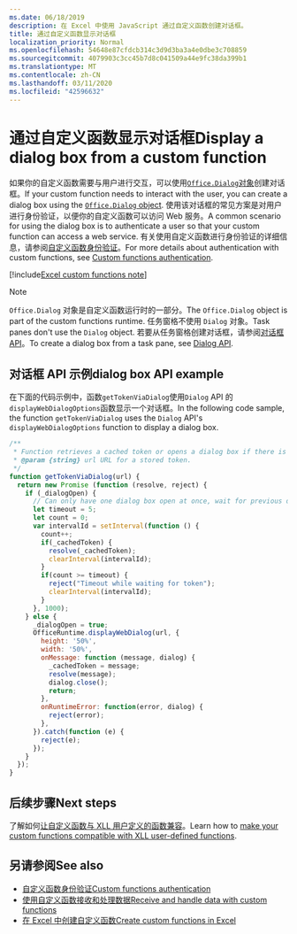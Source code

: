```yaml
---
ms.date: 06/18/2019
description: 在 Excel 中使用 JavaScript 通过自定义函数创建对话框。
title: 通过自定义函数显示对话框
localization_priority: Normal
ms.openlocfilehash: 54648e87cfdcb314c3d9d3ba3a4e0dbe3c708859
ms.sourcegitcommit: 4079903c3cc45b7d8c041509a44e9fc38da399b1
ms.translationtype: MT
ms.contentlocale: zh-CN
ms.lasthandoff: 03/11/2020
ms.locfileid: "42596632"
---
```

# <a name="display-a-dialog-box-from-a-custom-function"></a><span data-ttu-id="c56f4-103">通过自定义函数显示对话框</span><span class="sxs-lookup"><span data-stu-id="c56f4-103">Display a dialog box from a custom function</span></span>

<span data-ttu-id="c56f4-104">如果你的自定义函数需要与用户进行交互，可以使用[`Office.Dialog`对象](/javascript/api/office-runtime/officeruntime.dialog)创建对话框。</span><span class="sxs-lookup"><span data-stu-id="c56f4-104">If your custom function needs to interact with the user, you can create a dialog box using the [`Office.Dialog` object](/javascript/api/office-runtime/officeruntime.dialog).</span></span> <span data-ttu-id="c56f4-105">使用该对话框的常见方案是对用户进行身份验证，以便你的自定义函数可以访问 Web 服务。</span><span class="sxs-lookup"><span data-stu-id="c56f4-105">A common scenario for using the dialog box is to authenticate a user so that your custom function can access a web service.</span></span> <span data-ttu-id="c56f4-106">有关使用自定义函数进行身份验证的详细信息，请参阅[自定义函数身份验证](./custom-functions-authentication.md)。</span><span class="sxs-lookup"><span data-stu-id="c56f4-106">For more details about authentication with custom functions, see [Custom functions authentication](./custom-functions-authentication.md).</span></span>

[!include[Excel custom functions note](../includes/excel-custom-functions-note.md)]

>[!NOTE]
> <span data-ttu-id="c56f4-107">`Office.Dialog` 对象是自定义函数运行时的一部分。</span><span class="sxs-lookup"><span data-stu-id="c56f4-107">The `Office.Dialog` object is part of the custom functions runtime.</span></span> <span data-ttu-id="c56f4-108">任务窗格不使用 `Dialog` 对象。</span><span class="sxs-lookup"><span data-stu-id="c56f4-108">Task panes don't use the `Dialog` object.</span></span> <span data-ttu-id="c56f4-109">若要从任务窗格创建对话框，请参阅[对话框 API](../develop/dialog-api-in-office-add-ins.md)。</span><span class="sxs-lookup"><span data-stu-id="c56f4-109">To create a dialog box from a task pane, see [Dialog API](../develop/dialog-api-in-office-add-ins.md).</span></span>

## <a name="dialog-box-api-example"></a><span data-ttu-id="c56f4-110">对话框 API 示例</span><span class="sxs-lookup"><span data-stu-id="c56f4-110">dialog box API example</span></span>

<span data-ttu-id="c56f4-111">在下面的代码示例中，函数`getTokenViaDialog`使用`Dialog` API 的`displayWebDialogOptions`函数显示一个对话框。</span><span class="sxs-lookup"><span data-stu-id="c56f4-111">In the following code sample, the function `getTokenViaDialog` uses the `Dialog` API's `displayWebDialogOptions` function to display a dialog box.</span></span>

```js
/**
 * Function retrieves a cached token or opens a dialog box if there is no saved token. Note that this is not a sufficient example of authentication but is intended to show the capabilities of the Dialog object.
 * @param {string} url URL for a stored token.
 */
function getTokenViaDialog(url) {
  return new Promise (function (resolve, reject) {
    if (_dialogOpen) {
      // Can only have one dialog box open at once, wait for previous dialog box's token
      let timeout = 5;
      let count = 0;
      var intervalId = setInterval(function () {
        count++;
        if(_cachedToken) {
          resolve(_cachedToken);
          clearInterval(intervalId);
        }
        if(count >= timeout) {
          reject("Timeout while waiting for token");
          clearInterval(intervalId);
        }
      }, 1000);
    } else {
      _dialogOpen = true;
      OfficeRuntime.displayWebDialog(url, {
        height: '50%',
        width: '50%',
        onMessage: function (message, dialog) {
          _cachedToken = message;
          resolve(message);
          dialog.close();
          return;
        },
        onRuntimeError: function(error, dialog) {
          reject(error);
        },
      }).catch(function (e) {
        reject(e);
      });
    }
  });
}
```

## <a name="next-steps"></a><span data-ttu-id="c56f4-112">后续步骤</span><span class="sxs-lookup"><span data-stu-id="c56f4-112">Next steps</span></span>
<span data-ttu-id="c56f4-113">了解如何[让自定义函数与 XLL 用户定义的函数兼容](make-custom-functions-compatible-with-xll-udf.md)。</span><span class="sxs-lookup"><span data-stu-id="c56f4-113">Learn how to [make your custom functions compatible with XLL user-defined functions](make-custom-functions-compatible-with-xll-udf.md).</span></span>

## <a name="see-also"></a><span data-ttu-id="c56f4-114">另请参阅</span><span class="sxs-lookup"><span data-stu-id="c56f4-114">See also</span></span>

* [<span data-ttu-id="c56f4-115">自定义函数身份验证</span><span class="sxs-lookup"><span data-stu-id="c56f4-115">Custom functions authentication</span></span>](custom-functions-authentication.md)
* [<span data-ttu-id="c56f4-116">使用自定义函数接收和处理数据</span><span class="sxs-lookup"><span data-stu-id="c56f4-116">Receive and handle data with custom functions</span></span>](custom-functions-web-reqs.md)
* [<span data-ttu-id="c56f4-117">在 Excel 中创建自定义函数</span><span class="sxs-lookup"><span data-stu-id="c56f4-117">Create custom functions in Excel</span></span>](custom-functions-overview.md)
